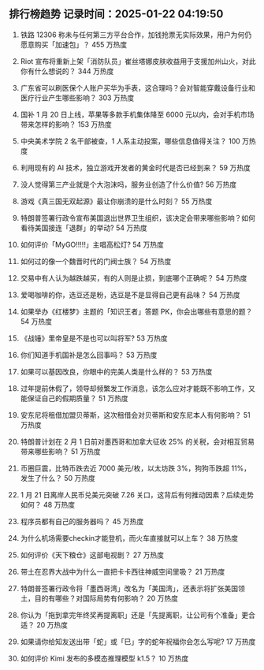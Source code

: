 
## 排行榜趋势 记录时间：2025-01-22 04:19:50
  
  1. 铁路 12306 称未与任何第三方平台合作，加钱抢票无实际效果，用户为何仍愿意购买「加速包」？ 455 万热度
    
  2. Riot 宣布将重新上架「消防队员」崔丝塔娜皮肤收益用于支援加州山火，对此你有什么想说的？ 344 万热度
    
  3. 广东省可以刷医保个人账户买华为手表，这合理吗？会对智能穿戴设备行业和医疗行业产生哪些影响？ 303 万热度
    
  4. 国补 1 月 20 日上线，苹果等多款手机集体降至 6000 元以内，会对手机市场带来怎样的影响？ 153 万热度
    
  5. 中央美术学院 2 名干部被查，1 人系主动投案，哪些信息值得关注？ 100 万热度
    
  6. 利用现有的 AI 技术，独立游戏开发者的黄金时代是否已经到来？ 59 万热度
    
  7. 没人觉得第三产业就是个大泡沫吗，服务业创造了什么价值? 56 万热度
    
  8. 游戏《真三国无双起源》最让你崩溃的是什么时刻？ 55 万热度
    
  9. 特朗普签署行政令宣布美国退出世界卫生组织，该决定会带来哪些影响？如何看待美国接连「退群」的举动? 54 万热度
    
  10. 如何评价「MyGO!!!!!」主唱高松灯? 54 万热度
    
  11. 如何过的像一个魏晋时代的门阀士族？ 54 万热度
    
  12. 交易中有人认为越跌越买，有的人则是止损，到底哪个正确呢？ 54 万热度
    
  13. 爱喝咖啡的你，选豆还是粉，选豆是不是显得自己更有品味？ 54 万热度
    
  14. 如果举办《红楼梦》主题的「知识王者」答题 PK，你会出哪些有意思的题？ 54 万热度
    
  15. 《战锤》里帝皇是不是也可以叫将军? 53 万热度
    
  16. 你们知道手机国补是怎么回事吗？ 53 万热度
    
  17. 如果可以基因改良，你眼中的完美人类是什么样的？ 53 万热度
    
  18. 过年提前休假了，领导却频繁发工作消息，该怎么应对才能既不影响工作，又能保证自己的假期质量？ 51 万热度
    
  19. 安东尼将租借加盟贝蒂斯，这次租借会对贝蒂斯和安东尼本人有何影响？ 51 万热度
    
  20. 特朗普计划在 2 月 1 日前对墨西哥和加拿大征收 25% 的关税，会对相互贸易带来哪些影响？ 51 万热度
    
  21. 币圈巨震，比特币跌去近 7000 美元/枚，以太坊跌 3%，狗狗币跌超 11%，发生了什么？ 50 万热度
    
  22. 1 月 21 日离岸人民币兑美元突破 7.26 关口，这背后有何推动因素？后续走势如何？ 48 万热度
    
  23. 程序员都有自己的服务器吗？ 45 万热度
    
  24. 为什么机场需要checkin才能登机，而火车直接就可以上车？ 38 万热度
    
  25. 如何评价《天下粮仓》这部电视剧？ 27 万热度
    
  26. 带土在忍界大战中为什么一直把卡卡西往神威空间里吸？ 21 万热度
    
  27. 特朗普签署行政令将「墨西哥湾」改名为「美国湾」，还表示将扩张美国领土，目的有哪些？对国际局势有何影响？ 20 万热度
    
  28. 你认为「拖到拿完年终奖再提离职」还是「先提离职，让公司有个准备」更合适？ 20 万热度
    
  29. 如果请你给知友送出带「蛇」或「巳」字的蛇年祝福你会怎么写呢? 17 万热度
    
  30. 如何评价 Kimi 发布的多模态推理模型 k1.5？ 10 万热度
    